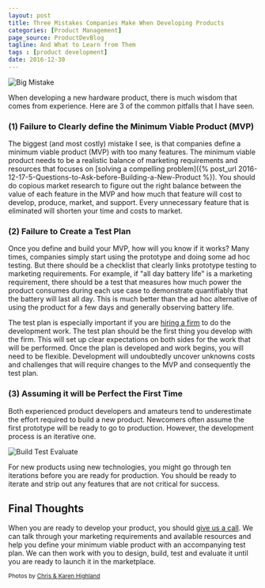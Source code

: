 ```yaml
---
layout: post
title: Three Mistakes Companies Make When Developing Products
categories: [Product Management]
page_source: ProductDevBlog
tagline: And What to Learn from Them
tags : [product development]
date: 2016-12-30
---
```


![Big Mistake](/images/big-mistake.jpg)

When developing a new hardware product, there is much wisdom that comes from experience.  Here are 3 of the common pitfalls that I have seen.

### (1) Failure to Clearly define the Minimum Viable Product (MVP)

The biggest (and most costly) mistake I see, is that companies define a minimum viable product (MVP) with too many features. The minimum viable product needs to be a realistic balance of marketing requirements and resources that focuses on [solving a compelling problem]({% post_url 2016-12-17-5-Questions-to-Ask-before-Building-a-New-Product %}). You should do copious market research to figure out the right balance between the value of each feature in the MVP and how much that feature will cost to develop, produce, market, and support. Every unnecessary feature that is eliminated will shorten your time and costs to market.

### (2) Failure to Create a Test Plan

Once you define and build your MVP, how will you know if it works? Many times, companies simply start using the prototype and doing some ad hoc testing. But there should be a checklist that clearly links prototype testing to marketing requirements. For example, if "all day battery life" is a marketing requirement, there should be a test that measures how much power the product consumes during each use case to demonstrate quantifiably that the battery will last all day. This is much better than the ad hoc alternative of using the product for a few days and generally observing battery life.

The test plan is especially important if you are [hiring a firm](https://stratifylabs.co/contact-us/) to do the development work. The test plan should be the first thing you develop with the firm. This will set up clear expectations on both sides for the work that will be performed. Once the plan is developed and work begins, you will need to be flexible.  Development will undoubtedly uncover unknowns costs and challenges that will require changes to the MVP and consequently the test plan.

### (3) Assuming it will be Perfect the First Time

Both experienced product developers and amateurs tend to underestimate the effort required to build a new product. Newcomers often assume the first prototype will be ready to go to production. However, the development process is an iterative one.

![Build Test Evaluate](/images/design-build-test-evaluate.svg)

For new products using new technologies, you might go through ten iterations before you are ready for production. You should be ready to iterate and strip out any features that are not critical for success.

Final Thoughts
---------------

When you are ready to develop your product, you should [give us a call](https://stratifylabs.co/contact-us/). We can talk through your marketing requirements and available resources and help you define your minimum viable product with an accompanying test plan.  We can then work with you to design, build, test and evaluate it until you are ready to launch it in the marketplace.

<small>Photos by <a target="_blank" href="https://www.flickr.com/photos/frederickhomesforsale/">Chris & Karen Highland</a></small>
